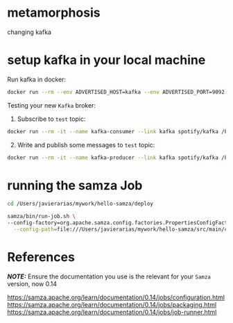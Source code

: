 # metamorphosis
changing kafka

# setup kafka in your local machine
Run kafka in docker:
```bash
docker run --rm --env ADVERTISED_HOST=kafka --env ADVERTISED_PORT=9092 -p 2181:2181 -p 9092:9092 --name kafka -h kafka spotify/kafka
```

Testing your new `Kafka` broker:
1. Subscribe to `test` topic:
```bash
docker run --rm -it --name kafka-consumer --link kafka spotify/kafka /bin/sh -c '/opt/kafka_2.11-0.10.1.0/bin/kafka-console-consumer.sh --bootstrap-server kafka:9092 --topic test'
```

2. Write and publish some messages to `test` topic:
```bash
docker run --rm -it --name kafka-producer --link kafka spotify/kafka /bin/sh -c 'echo type something... && /opt/kafka_2.11-0.10.1.0/bin/kafka-console-producer.sh --broker-list kafka:9092 --topic test'
```

# running the samza Job

```bash
cd /Users/javierarias/mywork/hello-samza/deploy

samza/bin/run-job.sh \
--config-factory=org.apache.samza.config.factories.PropertiesConfigFactory \
  --config-path=file:///Users/javierarias/mywork/hello-samza/src/main/config/wikipedia-feed.properties
```

# References
***NOTE:*** Ensure the documentation you use is the relevant for your `Samza` version, now 0.14

https://samza.apache.org/learn/documentation/0.14/jobs/configuration.html
https://samza.apache.org/learn/documentation/0.14/jobs/packaging.html
https://samza.apache.org/learn/documentation/0.14/jobs/job-runner.html

